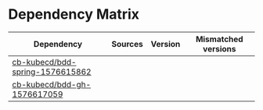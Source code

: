 # Dependency Matrix

Dependency | Sources | Version | Mismatched versions
---------- | ------- | ------- | -------------------
[cb-kubecd/bdd-spring-1576615862](https://github.com/cb-kubecd/bdd-spring-1576615862.git) |  | []() | 
[cb-kubecd/bdd-gh-1576617059](https://github.com/cb-kubecd/bdd-gh-1576617059.git) |  | []() | 
